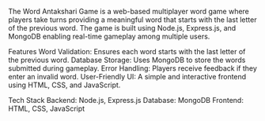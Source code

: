 The Word Antakshari Game is a web-based multiplayer word game where players take turns providing a meaningful word that starts with the last letter of the previous word. The game is built using Node.js, Express.js, and MongoDB enabling real-time gameplay among multiple users.

 Features
 Word Validation: Ensures each word starts with the last letter of the previous word.
 Database Storage: Uses MongoDB to store the words submitted during gameplay.
 Error Handling: Players receive feedback if they enter an invalid word.
 User-Friendly UI: A simple and interactive frontend using HTML, CSS, and JavaScript.

 Tech Stack
Backend: Node.js, Express.js
Database: MongoDB
Frontend: HTML, CSS, JavaScript

